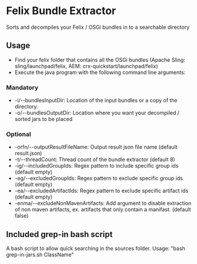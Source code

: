 # Felix Bundle Extractor

Sorts and decompiles your Felix / OSGi bundles in to a searchable directory

## Usage

* Find your felix folder that contains all the OSGi bundles (Apache Sling: sling/launchpad/felix, AEM: crx-quickstart/launchpad/felix)
* Execute the java program with the following command line arguments:

### Mandatory
* -i/--bundlesInputDir: Location of the input bundles or a copy of the directory.
* -o/--bundlesOutputDir: Location where you want your decompiled / sorted jars to be placed

### Optional

* -orfn/--outputResultFileName: Output result json file name (default result.json)
* -t/--threadCount: Thread count of the bundle extractor (default 8)
* -ig/--includedGroupIds: Regex pattern to include specific group ids (default empty)
* -eg/--excludedGroupIds: Regex pattern to exclude specific group ids (default empty)
* -ea/--excludedArtifactIds: Regex pattern to exclude specific artifact ids (default empty)
* -enma/--excludeNonMavenArtifacts: Add argument to disable extraction of non maven artifacts, ex. artifacts that only contain a manifast. (default false)

## Included grep-in bash script

A bash script to allow quick searching in the sources folder. Usage: "bash grep-in-jars.sh ClassName"
